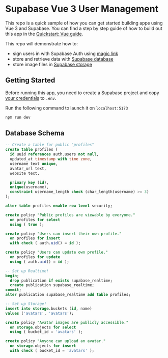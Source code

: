 # Supabase Vue 3 User Management

This repo is a quick sample of how you can get started building apps using Vue 3 and Supabase. You can find a step by step guide of how to build out this app in the [Quickstart: Vue guide](https://supabase.io/docs/guides/with-vue-3). 

This repo will demonstrate how to:
- sign users in with Supabase Auth using [magic link](https://supabase.io/docs/reference/dart/auth-signin#sign-in-with-magic-link)
- store and retrieve data with [Supabase database](https://supabase.io/docs/guides/database)
- store image files in [Supabase storage](https://supabase.io/docs/guides/storage)

## Getting Started

Before running this app, you need to create a Supabase project and copy [your credentials](https://supabase.io/docs/guides/with-vue-3#get-the-api-keys) to `.env`. 

Run the following command to launch it on `localhost:5173`
```bash
npm run dev
```

## Database Schema

```sql
-- Create a table for public "profiles"
create table profiles (
  id uuid references auth.users not null,
  updated_at timestamp with time zone,
  username text unique,
  avatar_url text,
  website text,

  primary key (id),
  unique(username),
  constraint username_length check (char_length(username) >= 3)
);

alter table profiles enable row level security;

create policy "Public profiles are viewable by everyone."
  on profiles for select
  using ( true );

create policy "Users can insert their own profile."
  on profiles for insert
  with check ( auth.uid() = id );

create policy "Users can update own profile."
  on profiles for update
  using ( auth.uid() = id );

-- Set up Realtime!
begin;
  drop publication if exists supabase_realtime;
  create publication supabase_realtime;
commit;
alter publication supabase_realtime add table profiles;

-- Set up Storage!
insert into storage.buckets (id, name)
values ('avatars', 'avatars');

create policy "Avatar images are publicly accessible."
  on storage.objects for select
  using ( bucket_id = 'avatars' );

create policy "Anyone can upload an avatar."
  on storage.objects for insert
  with check ( bucket_id = 'avatars' );
```
